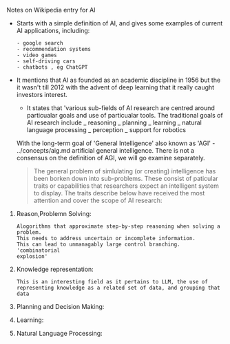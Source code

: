 Notes on Wikipedia entry for AI

- Starts with a simple definition of AI, and gives some examples of current AI
  applications, including:

      - google search
      - recommendation systems
      - video games
      - self-driving cars
      - chatbots , eg ChatGPT

- It mentions that AI as founded as an academic discipline in 1956 but the
  it wasn't till 2012 with the advent of deep learning that it really caught
  investors interest.

  - It states that 'various sub-fields of AI research are centred around
    particualar goals and use of particualar tools. The traditional goals of AI
    research include
    _ reasoning
    _ planning
    _ learning
    _ natural language processing
    _ perception
    _ support for robotics

  With the long-term goal of 'General Intelligence' also known as 'AGI' -
  ../concepts/aig.md artificial general intelligence. There is not a consensus on the definition
  of AGI, we will go examine separately.

  > The general problem of simlulating (or creating) intelligence has been borken
  > down into sub-problems. These consist of paticular traits or capabilities
  > that researchers expect an intelligent system to display. The traits
  > describe below have received the most attention and cover the scope of AI
  > research:

1.  Reason,Problemn Solving:

        Alogorithms that approximate step-by-step reasoning when solving a problem.
        This needs to address uncertain or incomplete information.
        This can lead to unmanagably large control branching. 'combinatorial
        explosion'

2.  Knowledge representation:

        This is an interesting field as it pertains to LLM, the use of
        representing knowledge as a related set of data, and grouping that data

3.  Planning and Decision Making:

4.  Learning:

5.  Natural Language Processing:
